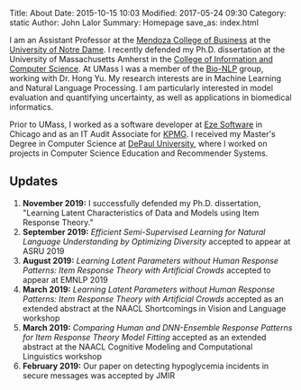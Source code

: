 Title: About
Date: 2015-10-15 10:03
Modified: 2017-05-24 09:30
Category: static
Author: John Lalor
Summary: Homepage
save_as: index.html

I am an Assistant Professor at the [Mendoza College of Business][mendoza] at the [University of Notre Dame][nd]. 
I recently defended my Ph.D. dissertation at the University of Massachusetts Amherst in the [College of Information and Computer Science][cics]. 
At UMass I was a member of the [Bio-NLP][bionlp] group, working with Dr. Hong Yu. 
My research interests are in Machine Learning and Natural Language Processing. 
I am particularly interested in model evaluation and quantifying uncertainty, as well as applications in biomedical informatics.

Prior to UMass, I worked as a software developer at [Eze Software][eze] in Chicago and as an IT Audit Associate for [KPMG][kpmg]. 
I received my Master's Degree in Computer Science at [DePaul University][depaul], where I worked on projects in Computer Science Education and Recommender Systems. 


## Updates

1. **November 2019:** I successfully defended my Ph.D. dissertation, "Learning Latent Characteristics of Data and Models using Item Response Theory."
1. **September 2019:** *Efficient Semi-Supervised Learning for Natural Language Understanding by Optimizing Diversity* accepted to appear at ASRU 2019
1. **August 2019:** *Learning Latent Parameters without Human Response Patterns: Item Response Theory with Artificial Crowds* accepted to appear at EMNLP 2019
1. **March 2019:** *Learning Latent Parameters without Human Response Patterns: Item Response Theory with Artificial Crowds* accepted as an extended abstract at the NAACL Shortcomings in Vision and Language workshop
1. **March 2019:** *Comparing Human and DNN-Ensemble Response Patterns for Item Response Theory Model Fitting* accepted as an extended abstract at the NAACL Cognitive Modeling and Computational Linguistics workshop
1. **February 2019:** Our paper on detecting hypoglycemia incidents in secure messages was accepted by JMIR



[cics]:https://cics.umass.edu/
[eze]:http://www.ezesoft.com/
[depaul]:http://www.cdm.depaul.edu/Pages/default.aspx
[nd]:https://www.nd.edu
[kpmg]:http://www.kpmg.com
[mendoza]:https://mendoza.nd.edu
[bionlp]:http://bio-nlp.org/
